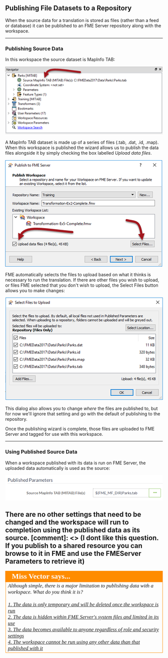 ## Publishing File Datasets to a Repository ##

When the source data for a translation is stored as files (rather than a feed or database) it can be published to an FME Server repository along with the workspace.

---

### Publishing Source Data ###

In this workspace the source dataset is MapInfo TAB:

![](./Images/Img1.055.PublishDataSourceInWB.png)

A MapInfo TAB dataset is made up of a series of files (.tab, .dat, .id, .map). When this workspace is published the wizard allows us to publish the data files alongside it by simply checking the box labelled *Upload data files*.

![](./Images/Img1.056.PublishDataSourceInWiz.png)

FME automatically selects the files to upload based on what it thinks is necessary to run the translation. If there are other files you wish to upload, or files FME selected that you don't wish to upload, the Select Files button allows you to make changes:

![](./Images/Img1.057.PublishDataSourceSelectFiles.png)

This dialog also allows you to change *where* the files are published to, but for now we'll ignore that setting and go with the default of publishing to the repository.

Once the publishing wizard is complete, those files are uploaded to FME Server and tagged for use with this workspace.

---

### Using Published Source Data ###

When a workspace published with its data is run on FME Server, the uploaded data automatically is used as the source:

![](./Images/Img1.058.PublishDataSourceRunInServer.png)

There are no other settings that need to be changed and the workspace will run to completion using the published data as its source.
[comment]: <> (I dont like this question. If you publish to a shared resource you can browse to it in FME and use the FMEServer Parameters to retrieve it)
---

<!--Person X Says Section-->

<table style="border-spacing: 0px">
<tr>
<td style="vertical-align:middle;background-color:darkorange;border: 2px solid darkorange">
<i class="fa fa-quote-left fa-lg fa-pull-left fa-fw" style="color:white;padding-right: 12px;vertical-align:text-top"></i>
<span style="color:white;font-size:x-large;font-weight: bold;font-family:serif">Miss Vector says...</span>
</td>
</tr>

<tr>
<td style="border: 1px solid darkorange">
<span style="font-family:serif; font-style:italic; font-size:larger">
Although simple, there is a major limitation to publishing data with a workspace. What do you think it is?
<br><br><a href="http://52.73.3.37/fmedatastreaming/Manual/QAResponse2017.fmw?chapter=21&question=6&answer=1&DestDataset_TEXTLINE=C%3A%5CFMEOutput%5CQAResponse.html">1. The data is only temporary and will be deleted once the workspace is run</a>
<br><a href="http://52.73.3.37/fmedatastreaming/Manual/QAResponse2017.fmw?chapter=21&question=6&answer=2&DestDataset_TEXTLINE=C%3A%5CFMEOutput%5CQAResponse.html">2. The data is hidden within FME Server's system files and limited in its use</a>
<br><a href="http://52.73.3.37/fmedatastreaming/Manual/QAResponse2017.fmw?chapter=21&question=6&answer=3&DestDataset_TEXTLINE=C%3A%5CFMEOutput%5CQAResponse.html">3. The data becomes available to anyone regardless of role and security settings</a>
<br><a href="http://52.73.3.37/fmedatastreaming/Manual/QAResponse2017.fmw?chapter=21&question=6&answer=4&DestDataset_TEXTLINE=C%3A%5CFMEOutput%5CQAResponse.html">4. The workspace cannot be run using any other data than that published with it</a>
</span>
</td>
</tr>
</table>
